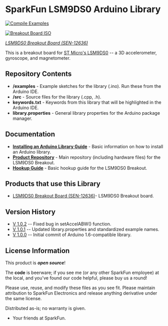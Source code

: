 SparkFun LSM9DS0 Arduino Library
======================
[![Compile Examples](https://github.com/sparkfun/SparkFun_LSM9DS0_Arduino_Library/workflows/Compile%20Examples/badge.svg)](https://github.com/sparkfun/SparkFun_LSM9DS0_Arduino_Library/actions?workflow=Compile+Examples)

[![Breakout Board ISO](https://cdn.sparkfun.com//assets/parts/9/3/1/9/12636-01.jpg)](https://www.sparkfun.com/products/12636)

_[LSM9DS0 Breakout Board (SEN-12636)](https://www.sparkfun.com/products/12636)_

This is a breakout board for [ST Micro's LSM9DS0](http://www.st.com/web/catalog/sense_power/FM89/SC1448/PF258556) -- a 3D accelerometer, gyroscope, and magnetometer.

Repository Contents
-------------------
* **/examples** - Example sketches for the library (.ino). Run these from the Arduino IDE.
* **/src** - Source files for the library (.cpp, .h).
* **keywords.txt** - Keywords from this library that will be highlighted in the Arduino IDE.
* **library.properties** - General library properties for the Arduino package manager.

Documentation
--------------

* **[Installing an Arduino Library Guide](https://learn.sparkfun.com/tutorials/installing-an-arduino-library)** - Basic information on how to install an Arduino library.
* **[Product Repository](https://github.com/sparkfun/LSM9DS0_Breakout)** - Main repository (including hardware files) for the LSM9DS0 Breakout.
* **[Hookup Guide](https://learn.sparkfun.com/tutorials/lsm9ds0-hookup-guide)** - Basic hookup guide for the LSM9DS0 Breakout.

Products that use this Library
---------------------------------

* [LSM9DS0 Breakout Board (SEN-12636)](https://www.sparkfun.com/products/12636)- LSM9DS0 Breakout board.

Version History
---------------

* [V 1.0.2](https://github.com/sparkfun/SparkFun_LSM9DS0_Arduino_Library/releases/tag/V_1.0.2) -- Fixed bug in setAccelABW() function.
* [V 1.0.1](https://github.com/sparkfun/SparkFun_LSM9DS0_Arduino_Library/releases/tag/V_1.0.1) -- Updated library.properties and standardized example names.
* [V 1.0.0](https://github.com/sparkfun/SparkFun_LSM9DS0_Arduino_Library/releases/tag/V_1.0.0) -- Initial commit of Arduino 1.6-compatible library.

License Information
-------------------

This product is _**open source**_!

The **code** is beerware; if you see me (or any other SparkFun employee) at the local, and you've found our code helpful, please buy us a round!

Please use, reuse, and modify these files as you see fit. Please maintain attribution to SparkFun Electronics and release anything derivative under the same license.

Distributed as-is; no warranty is given.

- Your friends at SparkFun.
